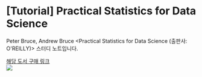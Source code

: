 # [Tutorial] Practical Statistics for Data Science
Peter Bruce, Andrew Bruce &lt;Practical Statistics for Data Science (출판사: O'REILLY)> 스터디 노트입니다.

[해당 도서 구매 링크](https://www.amazon.com/Practical-Statistics-Data-Scientists-Essential-ebook/dp/B071NVDFD6) <br>
![](https://images-na.ssl-images-amazon.com/images/I/512lbb4iOyL._SX379_BO1,204,203,200_.jpg)
